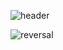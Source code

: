 



![header](https://capsule-render.vercel.app/api?type=rect&color=gradient&height=200&section=header&text=BONJAE&fontAlign=70&animation=fadeIn&fontSize=90)

![reversal](https://capsule-render.vercel.app/api?type=rect&text=RECT&fontAlign=30&fontSize=30&desc=Use%20theme&descAlign=60&descAlignY=50&theme=radical)
